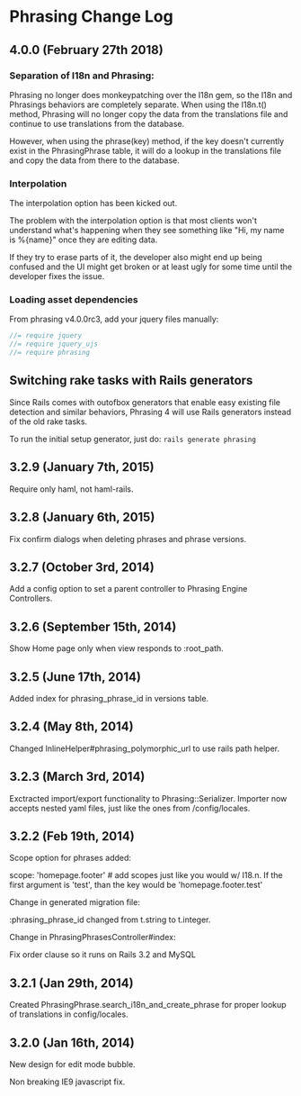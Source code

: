 # Phrasing Change Log

## 4.0.0 (February 27th 2018)

### Separation of I18n and Phrasing:

Phrasing no longer does monkeypatching over the I18n gem, so the I18n and Phrasings behaviors are completely separate.
When using the I18n.t() method, Phrasing will no longer copy the data from the translations file and continue to use translations from the database.

However, when using the phrase(key) method, if the key doesn't currently exist in the PhrasingPhrase table, it will do a lookup in the translations file and copy the data from there to the database.

### Interpolation

The interpolation option has been kicked out.

The problem with the interpolation option is that most clients won't understand what's happening when they see something like "Hi, my name is %{name}" once they are editing data.

If they try to erase parts of it, the developer also might end up being confused and the UI might get broken or at least ugly for some time until the developer fixes the issue.

### Loading asset dependencies

From phrasing v4.0.0rc3, add your jquery files manually:

```javascript
//= require jquery
//= require jquery_ujs
//= require phrasing
```

## Switching rake tasks with Rails generators

Since Rails comes with outofbox generators that enable easy existing file detection and similar behaviors, Phrasing 4 will use Rails generators instead of the old rake tasks.

To run the initial setup generator, just do: `rails generate phrasing`

## 3.2.9 (January 7th, 2015)

Require only haml, not haml-rails.

## 3.2.8 (January 6th, 2015)

Fix confirm dialogs when deleting phrases and phrase versions.

## 3.2.7 (October 3rd, 2014)

Add a config option to set a parent controller to Phrasing Engine Controllers.

## 3.2.6 (September 15th, 2014)

Show Home page only when view responds to :root_path.

## 3.2.5 (June 17th, 2014)

Added index for phrasing_phrase_id in versions table.

## 3.2.4 (May 8th, 2014)

Changed InlineHelper#phrasing_polymorphic_url to use rails path helper.

## 3.2.3 (March 3rd, 2014)

Exctracted import/export functionality to Phrasing::Serializer. Importer now accepts nested yaml files, just like the ones from /config/locales.

## 3.2.2 (Feb 19th, 2014)

Scope option for phrases added:

scope: 'homepage.footer' # add scopes just like you would w/ I18.n. If the first argument is 'test', than the key would be 'homepage.footer.test'

Change in generated migration file:

:phrasing_phrase_id changed from t.string to t.integer.

Change in PhrasingPhrasesController#index:

Fix order clause so it runs on Rails 3.2 and MySQL

## 3.2.1 (Jan 29th, 2014)

Created PhrasingPhrase.search_i18n_and_create_phrase for proper lookup of translations in config/locales.

## 3.2.0 (Jan 16th, 2014)

New design for edit mode bubble.

Non breaking IE9 javascript fix.
